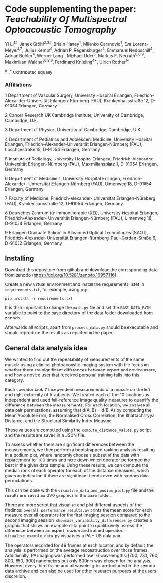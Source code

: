 # Code supplementing the paper: *Teachability Of Multispectral Optoacoustic Tomography* 

Yi Li<sup>1#</sup>, 
Janek Gröhl<sup>2,3#</sup>, 
Briain Haney<sup>1</sup>, 
Milenko Caranovic<sup>1</sup>, 
Eva Lorenz-Meyer<sup>1,7</sup>, 
Julius Kempf<sup>1</sup>, 
Adrian P. Regensburger<sup>4</sup>, 
Emmanuel Nedoschill<sup>4</sup>, 
Adrian Bühler<sup>4</sup>, 
Werner Lang<sup>1</sup>, 
Michael Uder<sup>5</sup>, 
Markus F. Neurath<sup>6,8,9</sup>, 
Maximilian Waldner<sup>6,8,9</sup>, 
Ferdinand Knieling<sup>4*</sup>, 
Ulrich Rother<sup>1*</sup>  

<sup>#</sup> ,<sup>*</sup> Contributed equally

### Affiliations

1 Department of Vascular Surgery, University Hospital Erlangen, 
Friedrich-Alexander-Universität Erlangen-Nürnberg (FAU), 
Krankenhausstraße 12, D-91054 Erlangen, Germany

2 Cancer Research UK Cambridge Institute, University of Cambridge, Cambridge, U.K.

3 Department of Physics, University of Cambridge, Cambridge, U.K.

4 Department of Pediatrics and Adolescent Medicine, University Hospital Erlangen, 
Friedrich-Alexander-Universität Erlangen-Nürnberg (FAU), Loschgestraße 15, D-91054 
Erlangen, Germany

5 Institute of Radiology, University Hospital Erlangen, Friedrich-Alexander- 
Universität Erlangen-Nürnberg (FAU), Maximiliansplatz 1, D-91054 Erlangen, Germany

6 Department of Medicine 1, University Hospital Erlangen, Friedrich-Alexander- 
Universität Erlangen-Nürnberg (FAU), Ulmenweg 18, D-91054 Erlangen, Germany

7 Faculty of Medicine, Friedrich-Alexander- Universität Erlangen-Nürnberg (FAU), 
Krankenhausstraße 12, D-91054 Erlangen, Germany

8 Deutsches Zentrum für Immuntherapie (DZI), University Hospital Erlangen, 
Friedrich-Alexander- Universität Erlangen-Nürnberg (FAU), Ulmenweg 18, D-91054 
Erlangen, Germany

9 Erlangen Graduate School in Advanced Optical Technologies (SAOT), 
Friedrich-Alexander-Universität Erlangen-Nürnberg, Paul-Gordan-Straße 6, 
D-91052 Erlangen, Germany

## Installing

Download this repository from github and download the corresponding data from zenodo
(https://doi.org/10.5281/zenodo.10957316).

Create a new virtual environment and install the requirements listet in `requirements.txt`, 
for example, using `pip`:

    pip install -r requirements.txt

It is then important to change the `path.py` file and set the `BASE_DATA_PATH` variable
to point to the base directory of the data folder downloaded from zenodo.

Afterwards all scripts, apart from `process_data.py` should be
executable and should reproduce the results as depicted in the paper.

## General data analysis idea

We wanted to find out the repeatability of measurements of the
same muscle using a clinical photoacoustic imaging system with the focus on whether
there are significant differences between expert and novice users, and how a novice 
user that received personal training falls into this category.

Each operator took 7 independent measurements of a muscle on the left and right
extremity of 5 subjects. We treated each of the 10 locations as independent and 
used full-reference image quality measures to quantify the difference between the
measurements. For each location, we analyse all data pair permutations, assuming 
that d(A, B) = d(B, A) by computing the Mean Absolute Error, the Normalised Cross Correlation, the
Bhattacharyya Distance, and the Structural Similarity Index Measure. 

These values are computed using the `compute_distance_values.py` script and
the results are saved in a JSON file.

To assess whether there are significant differences between the measurements,
we then perform a bootstrapped ranking analysis resulting in a podium plot, where
randomly choose a subset of the data with replacement for 100 times and note down
which operator performed the best in the given data sample. Using these results, we can
compute the median rank of each operator for each of the distance measures, which gives
an indication if there are significant trends even with random data permutations.

This can be done with the `visualise_data_and_podium_plot.py` file and the results are
saved as SVG graphics in the base folder.

There are more script that visualise and plot different aspects of the findings: 
`overall_performance_results.py` prints the mean score for each measure over all
operators for the first imaging session compared to the second imaging session.
`showcase_variability_differences.py` creates a graphic that shows an example data
point to qualitatively assess the difference between an expert, novice and trained 
operator.
`visualise_example_data.py` visualises a PA + US data pair.

The operators recorded for 49 frames at each location and by default, 
the analysis is performed on the average reconstruction over those frames.
Additionally, PA imaging was performed over 6 wavelengths:
[700, 730, 760, 800, 850, 900] nanometers but only 800nm was chosen for the analysis. 
However, every third frame and all wavelengths are included in the zenodo data archive
and can also be used for other research purposes at the users discretion.
